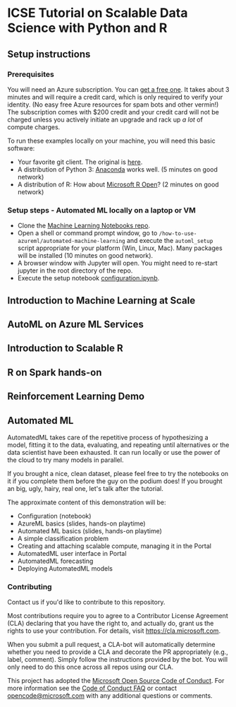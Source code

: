 # ICSE Tutorial on Scalable Data Science with Python and R

## Setup instructions

### Prerequisites

You will need an Azure subscription. You can [get a free one](https://azure.microsoft.com/en-us/free/).
It takes about 3 minutes and will require a credit card, which is only required to verify your identity.
(No easy free Azure resources for spam bots and other vermin!) The subscription comes with $200 credit 
and your credit card will not be charged unless you actively initiate an upgrade and rack up *a lot* of compute charges. 

To run these examples locally on your machine, you will need this basic software:
* Your favorite git client. The original is [here](https://git-scm.com/downloads).
* A distribution of Python 3: [Anaconda](https://www.anaconda.com/distribution/) works well. (5 minutes on good network)
* A distribution of R: How about [Microsoft R Open](https://mran.microsoft.com/open)? (2 minutes on good network)

### Setup steps - Automated ML locally on a laptop or VM
* Clone the [Machine Learning Notebooks repo](https://github.com/Azure/MachineLearningNotebooks).
* Open a shell or command prompt window, go to `/how-to-use-azureml/automated-machine-learning` and execute the `automl_setup` script appropriate for your platform (Win, Linux, Mac). Many packages will be installed (10 minutes on good network).
* A browser window with Jupyter will open. You might need to re-start jupyter in the root directory of the repo.
* Execute the setup notebook [configuration.ipynb](https://github.com/Azure/MachineLearningNotebooks/blob/master/configuration.ipynb).  

## Introduction to Machine Learning at Scale

## AutoML on Azure ML Services

## Introduction to Scalable R

## R on Spark hands-on

## Reinforcement Learning Demo

## Automated ML

AutomatedML takes care of the repetitive process of hypothesizing a model, fitting it to the data,
evaluating, and repeating until alternatives or the data scientist have been exhausted. It can
run locally or use the power of the cloud to try many models in parallel.

If you brought a nice, clean dataset, please feel free to try the notebooks on it if you complete
them before the guy on the podium does! If you brought an big, ugly, hairy, real one, let's talk
after the tutorial.

The approximate content of this demonstration will be:

* Configuration (notebook)
* AzureML basics (slides, hands-on playtime)
* Automated ML basics (slides, hands-on playtime)
* A simple classification problem
* Creating and attaching scalable compute, managing it in the Portal
* AutomatedML user interface in Portal
* AutomatedML forecasting
* Deploying AutomatedML models


### Contributing

Contact us if you'd like to contribute to this repository.

Most contributions require you to agree to a
Contributor License Agreement (CLA) declaring that you have the right to, and actually do, grant us
the rights to use your contribution. For details, visit https://cla.microsoft.com.

When you submit a pull request, a CLA-bot will automatically determine whether you need to provide
a CLA and decorate the PR appropriately (e.g., label, comment). Simply follow the instructions
provided by the bot. You will only need to do this once across all repos using our CLA.

This project has adopted the [Microsoft Open Source Code of Conduct](https://opensource.microsoft.com/codeofconduct/).
For more information see the [Code of Conduct FAQ](https://opensource.microsoft.com/codeofconduct/faq/) or
contact [opencode@microsoft.com](mailto:opencode@microsoft.com) with any additional questions or comments.
